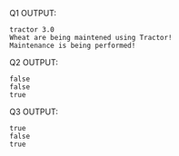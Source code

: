Q1 OUTPUT:
```
tractor 3.0
Wheat are being maintened using Tractor!
Maintenance is being performed!
```

Q2 OUTPUT:
```
false
false
true
```

Q3 OUTPUT:
```
true
false
true
```